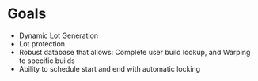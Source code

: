 Goals===* Dynamic Lot Generation* Lot protection* Robust database that allows: Complete user build lookup, and Warping to specific builds* Ability to schedule start and end with automatic locking